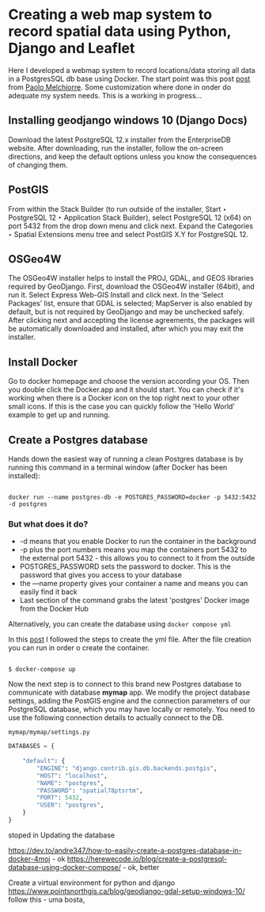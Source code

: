 # Creating a web map system to record spatial data using Python, Django and Leaflet 

Here I developed a webmap system to record locations/data storing all data in a PostgresSQL db base using Docker. The start point was this post [post](https://www.paulox.net/2021/07/19/maps-with-django-part-2-geodjango-postgis-and-leaflet/#abstract) from [Paolo Melchiorre](https://github.com/pauloxnet). Some customization where done in onder do adequate my system needs. This is a working in progress...

## Installing geodjango windows 10 (Django Docs)

Download the latest PostgreSQL 12.x installer from the EnterpriseDB website. After downloading, run the installer, follow the on-screen directions, and keep the default options unless you know the consequences of changing them.

## PostGIS
From within the Stack Builder (to run outside of the installer, Start ‣ PostgreSQL 12 ‣ Application Stack Builder), select PostgreSQL 12 (x64) on port 5432 from the drop down menu and click next. Expand the Categories ‣ Spatial Extensions menu tree and select PostGIS X.Y for PostgreSQL 12.

## OSGeo4W
The OSGeo4W installer helps to install the PROJ, GDAL, and GEOS libraries required by GeoDjango. First, download the OSGeo4W installer (64bit), and run it. Select Express Web-GIS Install and click next. In the ‘Select Packages’ list, ensure that GDAL is selected; MapServer is also enabled by default, but is not required by GeoDjango and may be unchecked safely. After clicking next and accepting the license agreements, the packages will be automatically downloaded and installed, after which you may exit the installer.

## Install Docker

Go to docker homepage and choose the version according your OS. 
Then you double click the Docker.app and it should start. You can check if it's working when there is a Docker icon on the top right next to your other small icons. If this is the case you can quickly follow the 'Hello World' example to get up and running.

## Create a Postgres database

Hands down the easiest way of running a clean Postgres database is by running this command in a terminal window (after Docker has been installed):

```docker

docker run --name postgres-db -e POSTGRES_PASSWORD=docker -p 5432:5432 -d postgres

```
### But what does it do?

+ -d means that you enable Docker to run the container in the background
+ -p plus the port numbers means you map the containers port 5432 to the external port 5432 - this allows you to connect to it from the outside
+ POSTGRES_PASSWORD sets the password to docker. This is the password that gives you access to your database
+ the —name property gives your container a name and means you can easily find it back
+ Last section of the command grabs the latest 'postgres' Docker image from the Docker Hub

Alternatively, you can create the database using `docker compose yml`

In this [post](https://herewecode.io/blog/create-a-postgresql-database-using-docker-compose/) I followed the steps to create the yml file. After the file creation you can run in order o create the container.

```docker

$ docker-compose up

```

Now the next step is to connect to this brand new Postgres database to communicate with database **mymap** app. We modify the project database settings, adding the PostGIS engine and the connection parameters of our PostgreSQL database, which you may have locally or remotely.
You need to use the following connection details to actually connect to the DB.

`mymap/mymap/settings.py`

```python
DATABASES = {
 
    "default": {
        "ENGINE": "django.contrib.gis.db.backends.postgis",
        "HOST": "localhost",
        "NAME": "postgres",
        "PASSWORD": "spatial78ptsrtm",
        "PORT": 5432,
        "USER": "postgres",
    }
}

```

stoped in Updating the database

https://dev.to/andre347/how-to-easily-create-a-postgres-database-in-docker-4moj - ok
https://herewecode.io/blog/create-a-postgresql-database-using-docker-compose/ - ok, better


Create a virtual environment for python and django
https://www.pointsnorthgis.ca/blog/geodjango-gdal-setup-windows-10/
follow this - uma bosta,




